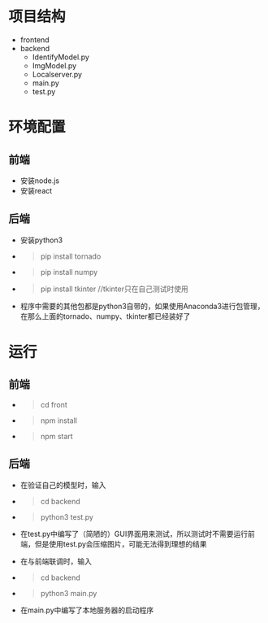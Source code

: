 # 项目结构
* frontend
* backend
  * IdentifyModel.py
  * ImgModel.py
  * Localserver.py
  * main.py
  * test.py
  
# 环境配置

## 前端
* 安装node.js
* 安装react

## 后端
* 安装python3
* >pip install tornado
* >pip install numpy
* >pip install tkinter //tkinter只在自己测试时使用
* 程序中需要的其他包都是python3自带的，如果使用Anaconda3进行包管理，在那么上面的tornado、numpy、tkinter都已经装好了


# 运行
## 前端
  * >cd front
  * >npm install
  * >npm start
  
## 后端
 * 在验证自己的模型时，输入
 * >cd backend
 * >python3 test.py
 * 在test.py中编写了（简陋的）GUI界面用来测试，所以测试时不需要运行前端，但是使用test.py会压缩图片，可能无法得到理想的结果

 * 在与前端联调时，输入
 * >cd backend
 * >python3 main.py
 * 在main.py中编写了本地服务器的启动程序
